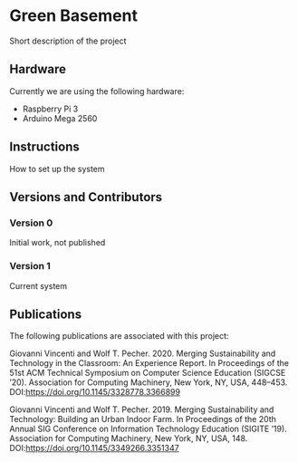 # Green Basement

Short description of the project

## Hardware

Currently we are using the following hardware:

- Raspberry Pi 3
- Arduino Mega 2560

## Instructions

How to set up the system

## Versions and Contributors

### Version 0

Initial work, not published

### Version 1

Current system

## Publications

The following publications are associated with this project:

Giovanni Vincenti and Wolf T. Pecher. 2020. Merging Sustainability and Technology in the Classroom: An Experience Report. In Proceedings of the 51st ACM Technical Symposium on Computer Science Education (SIGCSE ’20). Association for Computing Machinery, New York, NY, USA, 448–453. DOI:https://doi.org/10.1145/3328778.3366899

Giovanni Vincenti and Wolf T. Pecher. 2019. Merging Sustainability and Technology: Building an Urban Indoor Farm. In Proceedings of the 20th Annual SIG Conference on Information Technology Education (SIGITE ’19). Association for Computing Machinery, New York, NY, USA, 148. DOI:https://doi.org/10.1145/3349266.3351347
